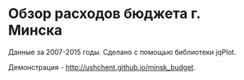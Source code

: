 # Обзор расходов бюджета г. Минска

Данные за 2007-2015 годы. Сделано с помощью библиотеки jqPlot.

Демонстрация - http://ushchent.github.io/minsk_budget.
